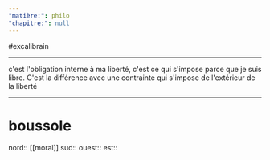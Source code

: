```yaml
---
"matière:": philo
"chapitre:": null
---
```

#excalibrain

---
c'est l'obligation interne à ma liberté, c'est ce qui s'impose parce que je suis libre. C'est la différence avec une contrainte qui s'impose de l'extérieur de la liberté

---
# boussole
nord:: [[moral]]
sud:: 
ouest:: 
est:: 